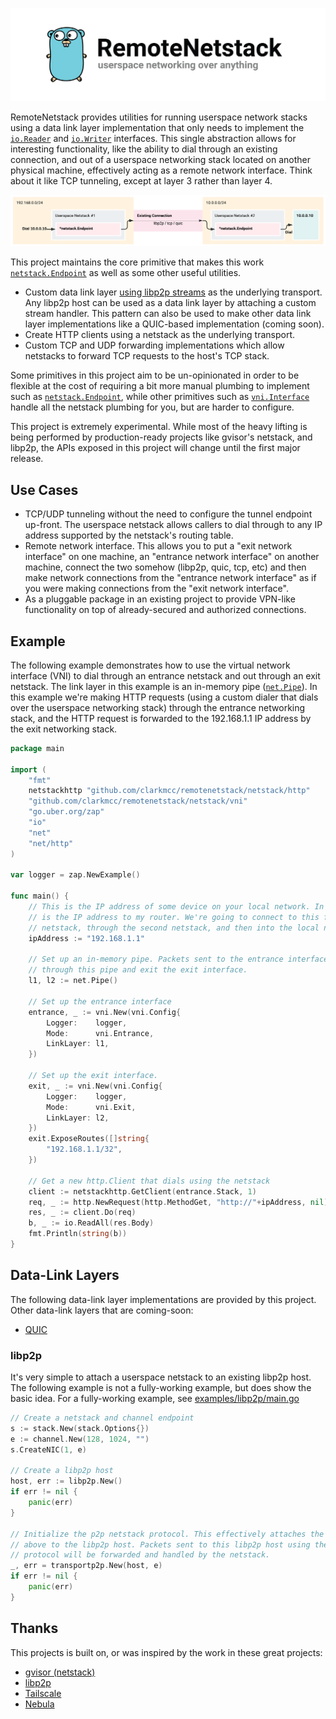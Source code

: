 ![](./assets/banner.png)

RemoteNetstack provides utilities for running userspace network stacks using a data link layer implementation that only needs to implement the [`io.Reader`](https://pkg.go.dev/io#Reader) and [`io.Writer`](https://pkg.go.dev/io#Writer) interfaces. This single abstraction allows for interesting functionality, like the ability to dial through an existing connection, and out of a userspace networking stack located on another physical machine, effectively acting as a remote network interface. Think about it like TCP tunneling, except at layer 3 rather than layer 4.

![](./assets/architecture-1.png)

This project maintains the core primitive that makes this work [`netstack.Endpoint`](./netstack/endpoint.go) as well as some other useful utilities.
* Custom data link layer [using libp2p streams](#libp2p) as the underlying transport. Any libp2p host can be used as a data link layer by attaching a custom stream handler. This pattern can also be used to make other data link layer implementations like a QUIC-based implementation (coming soon).
* Create HTTP clients using a netstack as the underlying transport.
* Custom TCP and UDP forwarding implementations which allow netstacks to forward TCP requests to the host's TCP stack.

Some primitives in this project aim to be un-opinionated in order to be flexible at the cost of requiring a bit more manual plumbing to implement such as [`netstack.Endpoint`](./netstack/endpoint.go), while other primitives such as [`vni.Interface`](./netstack/vni/vni.go) handle all the netstack plumbing for you, but are harder to configure.

This project is extremely experimental. While most of the heavy lifting is being performed by production-ready projects like gvisor's netstack, and libp2p, the APIs exposed in this project will change until the first major release.

## Use Cases
* TCP/UDP tunneling without the need to configure the tunnel endpoint up-front. The userspace netstack allows callers to dial through to any IP address supported by the netstack's routing table.
* Remote network interface. This allows you to put a "exit network interface" on one machine, an "entrance network interface" on another machine, connect the two somehow (libp2p, quic, tcp, etc) and then make network connections from the "entrance network interface" as if you were making connections from the "exit network interface".
* As a pluggable package in an existing project to provide VPN-like functionality on top of already-secured and authorized connections.

## Example
The following example demonstrates how to use the virtual network interface (VNI) to dial through an entrance netstack and out through an exit netstack. The link layer in this example is an in-memory pipe ([`net.Pipe`](https://pkg.go.dev/net#Pipe)). In this example we're making HTTP requests (using a custom dialer that dials over the userspace networking stack) through the entrance networking stack, and the HTTP request is forwarded to the 192.168.1.1 IP address by the exit networking stack.

```go
package main

import (
	"fmt"
	netstackhttp "github.com/clarkmcc/remotenetstack/netstack/http"
	"github.com/clarkmcc/remotenetstack/netstack/vni"
	"go.uber.org/zap"
	"io"
	"net"
	"net/http"
)

var logger = zap.NewExample()

func main() {
	// This is the IP address of some device on your local network. In this case, this
	// is the IP address to my router. We're going to connect to this from the first
	// netstack, through the second netstack, and then into the local network.
	ipAddress := "192.168.1.1"

	// Set up an in-memory pipe. Packets sent to the entrance interface will flow
	// through this pipe and exit the exit interface.
	l1, l2 := net.Pipe()

	// Set up the entrance interface
	entrance, _ := vni.New(vni.Config{
		Logger:    logger,
		Mode:      vni.Entrance,
		LinkLayer: l1,
	})

	// Set up the exit interface.
	exit, _ := vni.New(vni.Config{
		Logger:    logger,
		Mode:      vni.Exit,
		LinkLayer: l2,
	})
	exit.ExposeRoutes([]string{
		"192.168.1.1/32",
	})

	// Get a new http.Client that dials using the netstack
	client := netstackhttp.GetClient(entrance.Stack, 1)
	req, _ := http.NewRequest(http.MethodGet, "http://"+ipAddress, nil)
	res, _ := client.Do(req)
	b, _ := io.ReadAll(res.Body)
	fmt.Println(string(b))
}

```

## Data-Link Layers
The following data-link layer implementations are provided by this project. Other data-link layers that are coming-soon:
* [QUIC](https://github.com/lucas-clemente/quic-go)

### libp2p
It's very simple to attach a userspace netstack to an existing libp2p host. The following example is not a fully-working example, but does show the basic idea. For a fully-working example, see [examples/libp2p/main.go](./examples/libp2p/main.go)

```go
// Create a netstack and channel endpoint
s := stack.New(stack.Options{})
e := channel.New(128, 1024, "")
s.CreateNIC(1, e)

// Create a libp2p host
host, err := libp2p.New()
if err != nil {
    panic(err)
}

// Initialize the p2p netstack protocol. This effectively attaches the netstack 
// above to the libp2p host. Packets sent to this libp2p host using the appropriate 
// protocol will be forwarded and handled by the netstack.
_, err = transportp2p.New(host, e)
if err != nil {
    panic(err)
}
```

## Thanks
This projects is built on, or was inspired by the work in these great projects:
* [gvisor (netstack)](https://gvisor.dev/)
* [libp2p](https://libp2p.io/)
* [Tailscale](https://github.com/tailscale/tailscale)
* [Nebula](https://github.com/slackhq/nebula)